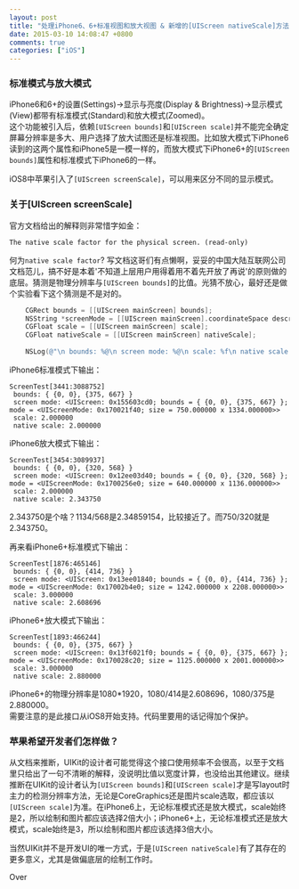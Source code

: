 ```yaml
---
layout: post
title: "处理iPhone6、6+标准视图和放大视图 & 新增的[UIScreen nativeScale]方法"
date: 2015-03-10 14:08:47 +0800
comments: true
categories: ["iOS"]
---
```


### 标准模式与放大模式

iPhone6和6+的设置(Settings)->显示与亮度(Display & Brightness)->显示模式(View)都带有标准模式(Standard)和放大模式(Zoomed)。  
这个功能被引入后，依赖`[UIScreen bounds]`和`[UIScreen scale]`并不能完全确定屏幕分辨率是多大、用户选择了放大试图还是标准视图。比如放大模式下iPhone6读到的这两个属性和iPhone5是一模一样的，而放大模式下iPhone6+的`[UIScreen bounds]`属性和标准模式下iPhone6的一样。

iOS8中苹果引入了`[UIScreen screenScale]`，可以用来区分不同的显示模式。  

<!--more-->

### 关于[UIScreen screenScale]

官方文档给出的解释则非常惜字如金：

```
The native scale factor for the physical screen. (read-only)
```

何为`native scale factor`? 写文档这哥们有点懒啊，妥妥的中国大陆互联网公司文档范儿，搞不好是本着'不知道上层用户用得着用不着先开放了再说'的原则做的底层。猜测是物理分辨率与`[UIScreen bounds]`的比值。光猜不放心，最好还是做个实验看下这个猜测是不是对的。  

```objective-c
    CGRect bounds = [[UIScreen mainScreen] bounds];
    NSString *screenMode = [[UIScreen mainScreen].coordinateSpace description];
    CGFloat scale = [[UIScreen mainScreen] scale];
    CGFloat nativeScale = [[UIScreen mainScreen] nativeScale];
    
    NSLog(@"\n bounds: %@\n screen mode: %@\n scale: %f\n native scale: %f", NSStringFromCGRect(bounds), screenMode, scale, nativeScale);
```

iPhone6标准模式下输出：

```
ScreenTest[3441:3088752] 
 bounds: { {0, 0}, {375, 667} }
 screen mode: <UIScreen: 0x155603cd0; bounds = { {0, 0}, {375, 667} }; mode = <UIScreenMode: 0x170021f40; size = 750.000000 x 1334.000000>>
 scale: 2.000000
 native scale: 2.000000
```

iPhone6放大模式下输出：

```
ScreenTest[3454:3089937] 
 bounds: { {0, 0}, {320, 568} }
 screen mode: <UIScreen: 0x12ee03d40; bounds = { {0, 0}, {320, 568} }; mode = <UIScreenMode: 0x1700256e0; size = 640.000000 x 1136.000000>>
 scale: 2.000000
 native scale: 2.343750
```

2.343750是个啥？1134/568是2.34859154，比较接近了。而750/320就是2.343750。  

再来看iPhone6+标准模式下输出：

```
ScreenTest[1876:465146] 
 bounds: { {0, 0}, {414, 736} }
 screen mode: <UIScreen: 0x13ee01840; bounds = { {0, 0}, {414, 736} }; mode = <UIScreenMode: 0x17002b4e0; size = 1242.000000 x 2208.000000>>
 scale: 3.000000
 native scale: 2.608696
```

iPhone6+放大模式下输出：
```
ScreenTest[1893:466244] 
 bounds: { {0, 0}, {375, 667} }
 screen mode: <UIScreen: 0x13f6021f0; bounds = { {0, 0}, {375, 667} }; mode = <UIScreenMode: 0x170028c20; size = 1125.000000 x 2001.000000>>
 scale: 3.000000
 native scale: 2.880000
```

iPhone6+的物理分辨率是1080*1920，1080/414是2.608696，1080/375是2.880000。  
需要注意的是此接口从iOS8开始支持。代码里要用的话记得加个保护。  

### 苹果希望开发者们怎样做？
从文档来推断，UIKit的设计者可能觉得这个接口使用频率不会很高，以至于文档里只给出了一句不清晰的解释，没说明比值以宽度计算，也没给出其他建议。继续推断在UIKit的设计者认为`[UIScreen bounds]`和`[UIScreen scale]`才是写layout时主力的检测分辨率方法，无论是CoreGraphics还是图片scale选取，都应该以`[UIScreen scale]`为准。在iPhone6上，无论标准模式还是放大模式，scale始终是2，所以绘制和图片都应该选择2倍大小；iPhone6+上，无论标准模式还是放大模式，scale始终是3，所以绘制和图片都应该选择3倍大小。  

当然UIKit并不是开发UI的唯一方式，于是`[UIScreen nativeScale]`有了其存在的更多意义，尤其是做偏底层的绘制工作时。  

Over